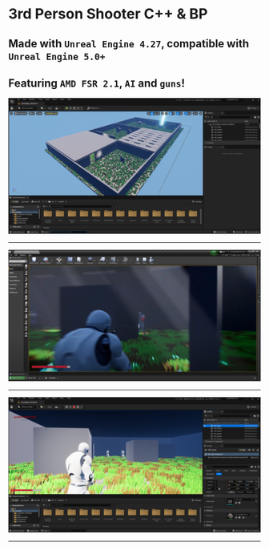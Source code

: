 # 3rd Person Shooter C++ & BP
## Made with `Unreal Engine 4.27`, compatible with `Unreal Engine 5.0+`
## Featuring `AMD FSR 2.1`, `AI` and `guns`!
<img src="img1.png" width="900"/> <hr/>
<img src="tps.png" width="900"/> <hr/>
<img src="img2.png" width="900"/> <hr/>
